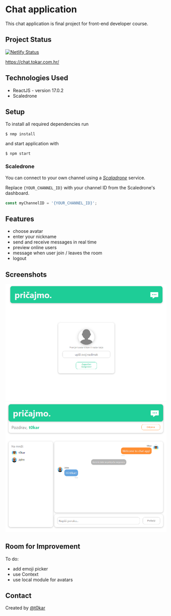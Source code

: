 # Chat application

This chat application is final project for front-end developer course.

## Project Status

[![Netlify Status](https://api.netlify.com/api/v1/badges/391a2c19-8a0b-4128-b379-ad4f4350fee1/deploy-status)](https://app.netlify.com/sites/chat-app-tokar/deploys)

https://chat.tokar.com.hr/

## Technologies Used

- ReactJS - version 17.0.2
- Scaledrone

## Setup

To install all required dependencies run

```
$ nmp install
```

and start application with

```
$ npm start
```

### Scaledrone

You can connect to your own channel using a [_Scaladrone_](https://www.scaledrone.com/) service.

Replace `{YOUR_CHANNEL_ID}` with your channel ID from the Scaledrone's dashboard.

```javascript
const myChannelID = '{YOUR_CHANNEL_ID}';
```

## Features

- choose avatar
- enter your nickname
- send and receive messages in real time
- preview online users
- message when user join / leaves the room
- logout

## Screenshots

<img src="./src/media/Git-screenshots/Screenshot1.png" width="600" height="auto" >
<img src="./src/media/Git-screenshots/Screenshot2.png" width="600" height="auto" >

## Room for Improvement

To do:

- add emoji picker
- use Context
- use local module for avatars

## Contact

Created by [@t0kar](https://github.com/t0kar)
